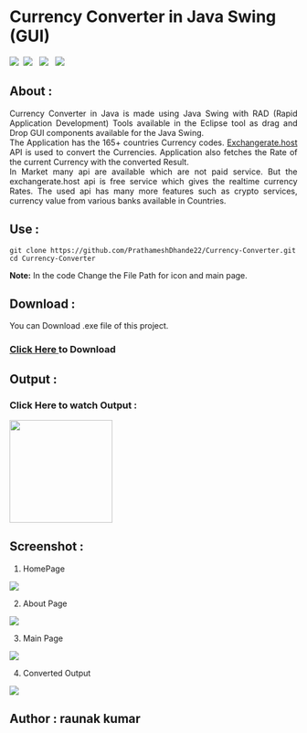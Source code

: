 # Currency Converter in Java Swing (GUI)

![](https://img.shields.io/badge/Java_JDK-v17.0.4-orange?style=flat-square&logo=java) &nbsp;![](https://img.shields.io/badge/Eclipse_IDE-2022_09-green?style=flat-square&logo=eclipse) &nbsp; ![](https://img.shields.io/badge/API-ExchangeRates.host-blue?style=flat-square) &nbsp; ![](https://img.shields.io/badge/Countries-165+-yellow?style=flat-square)
</br>

## About :
<p align="justify">
Currency Converter in Java is made using Java Swing with RAD (Rapid Application Development) Tools available in the Eclipse tool as drag and Drop GUI components available for the Java Swing.</br>
The Application has the 165+ countries Currency codes. <a href="https://exchangerates.host">Exchangerate.host</a> API is used to convert the Currencies. 
Application also fetches the Rate of the current Currency with the converted Result. </br>
In Market many api are available which are not paid service. But the exchangerate.host api is free service which gives the realtime currency Rates.
The used api has many more features such as crypto services, currency value from various banks available in Countries.
</br>
</p>

## Use :
```
git clone https://github.com/PrathameshDhande22/Currency-Converter.git
cd Currency-Converter
```

**Note:** In the code Change the File Path for icon and main page.

## Download :
You can Download .exe file of this project. <a href="https://github.com/PrathameshDhande22/Currency-Converter/releases/download/v1.0/Currency_Converter.exe"><h3>Click Here </a> to Download</h3>

## Output :
<h3>Click Here to watch Output :</h3>
<a href="https://youtube.com/shorts/7459I5-Qgao?feature=share"> <img src="https://user-images.githubusercontent.com/87264935/198507221-14620318-eb3a-4592-8ada-4cbb562f35fb.png" width="180"></a>


## Screenshot :
1. HomePage
<img src="https://user-images.githubusercontent.com/87264935/198502665-b1097ab1-2521-403d-b1d7-321c0d05217e.png">

2. About Page
<img src="https://user-images.githubusercontent.com/87264935/198502649-a8bd577c-468c-488d-8297-0b321d2ef99a.png">

3. Main Page
<img src="https://user-images.githubusercontent.com/87264935/198502660-63053ab5-927e-4b93-8b9d-bb9091d569c7.png">

4. Converted Output
<img src="https://user-images.githubusercontent.com/87264935/198502661-ec4acdab-c432-469b-af20-0c889aa4df2c.png">


## Author : raunak kumar



